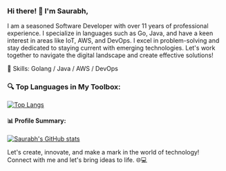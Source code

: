 ### Hi there! 👋 I'm Saurabh,
I am a seasoned Software Developer with over 11 years of professional experience. I specialize in languages such as Go, Java, and have a keen interest in areas like IoT, AWS, and DevOps. I excel in problem-solving and stay dedicated to staying current with emerging technologies. Let's work together to navigate the digital landscape and create effective solutions!

🚀 Skills: Golang / Java / AWS / DevOps
### 🔍 Top Languages in My Toolbox:

[![Top Langs](https://github-readme-stats.vercel.app/api/top-langs/?username=belwals&hide_progress=true&show_icons=true&theme=radical)](https://github-readme-stats.vercel.app/api/top-langs/?username=belwals&hide_progress=true&show_icons=true&theme=radical)

#### 📊 Profile Summary:
[![Saurabh's GitHub stats](https://github-readme-stats.vercel.app/api?username=belwals&show_icons=true&theme=radical)](https://github-readme-stats.vercel.app/api?username=belwals&show_icons=true&theme=radical)

Let's create, innovate, and make a mark in the world of technology! Connect with me and let's bring ideas to life. 🌐💻

<!--
- 👯 I’m looking to collaborate on ...
- 🤔 I’m looking for help with ...
- 💬 Ask me about ...
- 📫 How to reach me: ...
- 😄 Pronouns: ...
- ⚡ Fun fact: ...
-->
